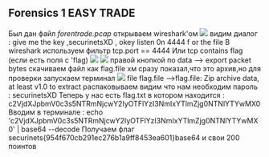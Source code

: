 ## Forensics 1 EASY TRADE 
Был дан файл _forentrade.pcap_ открываем wireshark'ом
![]({{site.baseurl}}/securinets/forenc1.png)
видим диалог : give me the key ,securinetsXD , okey listen 0n 4444 f or the file
В wireshark используем фильтр tcp.port == 4444
Или tcp contains flag (если есть поля с 'flag)
![]({{site.baseurl}}/securinets/forenc2.png)
![]({{site.baseurl}}/securinets/forenc3.png)
правой кнопкой по data --> export packet bytes скачиваем файл как flag.file 
хм сразу показал,что это архив,но для проверки запускаем терминал 
![]({{site.baseurl}}/securinets/forenc4.png)
file flag.file -->flag.file: Zip archive data, at least v1.0 to extract
распаковываем видим что нам необходим пароль : securinetsXD
Теперь у нас есть flag.txt в котором находится : c2VjdXJpbmV0c3s5NTRmNjcwY2IyOTFlYzI3NmIxYTlmZjg0NTNlYTYwMX0
Вводим в терминале : 
echo 'c2VjdXJpbmV0c3s5NTRmNjcwY2IyOTFlYzI3NmIxYTlmZjg0NTNlYTYwMX0' | base64 --decode 
Получаем флаг
securinets{954f670cb291ec276b1a9ff8453ea601}base64
и свои 200 поинтов
